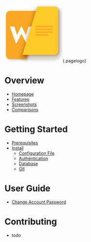 <!-- TITLE: Wiki.js -->
<!-- SUBTITLE: Documentation on installing, managing and using Wiki.js -->
![Wiki](/uploads/page-icons/wiki.png "Wiki"){.pagelogo}
# Overview
- [Homepage](https://wiki.requarks.io/)
- [Features](https://wiki.requarks.io/#features)
- [Screenshots](screenshots)
- [Comparisons](comparisons)

# Getting Started
- [Prerequisites](prerequisites)
- [Install](install)
	- [Configuration File](install/configuration)
	- [Authentication](install/authentication)
	- [Database](install/database)
	- [Git](install/git)


# User Guide
- [Change Account Password](user-guide/change-password)

# Contributing
- todo
